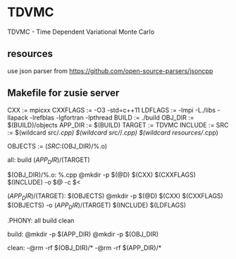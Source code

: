 # TDVMC
TDVMC - Time Dependent Variational Monte Carlo

## resources
use json parser from https://github.com/open-source-parsers/jsoncpp

## Makefile for zusie server
CXX      := mpicxx
CXXFLAGS := -O3 -std=c++11
LDFLAGS  := -lmpi -L./libs -llapack -lrefblas -lgfortran -lpthread
BUILD    := ./build
OBJ_DIR  := $(BUILD)/objects
APP_DIR  := $(BUILD)
TARGET   := TDVMC
INCLUDE  :=
SRC      := $(wildcard src/*.cpp) $(wildcard src/*/*.cpp) $(wildcard resources/*.cpp)

OBJECTS := $(SRC:%.cpp=$(OBJ_DIR)/%.o)

all: build $(APP_DIR)/$(TARGET)

$(OBJ_DIR)/%.o: %.cpp
        @mkdir -p $(@D)
        $(CXX) $(CXXFLAGS) $(INCLUDE) -o $@ -c $<

$(APP_DIR)/$(TARGET): $(OBJECTS)
        @mkdir -p $(@D)
        $(CXX) $(CXXFLAGS) $(OBJECTS) -o $(APP_DIR)/$(TARGET) $(INCLUDE) $(LDFLAGS)

.PHONY: all build clean

build:
        @mkdir -p $(APP_DIR)
        @mkdir -p $(OBJ_DIR)

clean:
        -@rm -rf $(OBJ_DIR)/*
        -@rm -rf $(APP_DIR)/*
